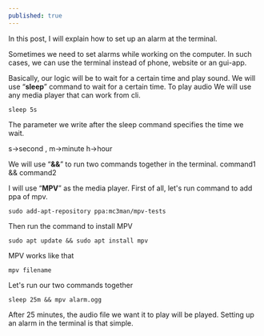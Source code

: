 ```yaml
---
published: true
---
```



In this post, I will explain how to set up an alarm at the terminal.

Sometimes we need to set alarms while working on the computer. In such cases, we can use the terminal instead of phone, website or an gui-app.

Basically, our logic will be to wait for a certain time and play sound. We will use “**sleep**” command to wait for a certain time. To play audio We will use any media player that can work from cli.

    sleep 5s
The parameter we write after the sleep command specifies the time we wait.

s->second , m->minute h->hour

We will use “**&&**” to run two commands together in the terminal.
    command1 && command2
	
I will use “**MPV**” as the media player. First of all, let's run command to add ppa of mpv.

 	sudo add-apt-repository ppa:mc3man/mpv-tests
Then run the command to install MPV

	sudo apt update && sudo apt install mpv
	
MPV works like that

	mpv filename

Let's run our two commands together

	sleep 25m && mpv alarm.ogg
    
After 25 minutes, the audio file we want it to play will be played. Setting up an alarm in the terminal is that simple.

